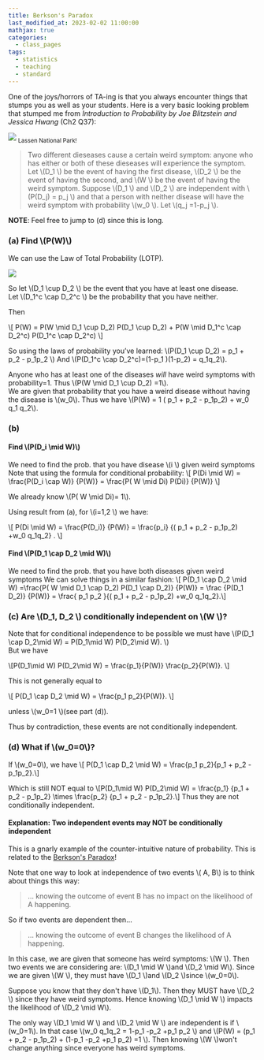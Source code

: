 ```yaml
---
title: Berkson's Paradox
last_modified_at: 2023-02-02 11:00:00
mathjax: true
categories:
  - class_pages
tags:
  - statistics
  - teaching
  - standard
---
```



One of the joys/horrors of TA-ing is that you always encounter things that stumps you as well as your students. Here is a very basic looking problem that stumped me from *Introduction to Probability by Joe Blitzstein and Jessica Hwang* (Ch2 Q37):

<img src="{{ site.url }}{{ site.baseurl }}/assets/images/lassen.jpeg">
<sub>Lassen National Park!</sub>



<br />

> Two different dieseases cause a certain weird symptom: anyone who has either or both of these dieseases will experience the symptom.  Let \\(D_1 \\) be the event of having the first disease, \\(D_2 \\) be the event of having the second, and \\(W \\) be the event of having the weird symptom. Suppose \\(D_1 \\) and \\(D_2 \\) are independent with \\(P(D_j) = p_j \\) and that a person with neither disease will have the weird symptom with probability \\(w_0 \\). Let \\(q_j =1-p_j \\).


**NOTE**: Feel free to jump to (d) since this is long.


### (a) Find \\(P(W)\\)

We can use the Law of Total Probability (LOTP).


![]({{site.baseurl}}/assets/img/berkson/LOPT.png)

So let \\(D_1 \cup D_2 \\) be the event that you have at least one disease.  
Let \\(D_1^c \cap D_2^c \\) be the probability that you have neither.

Then  

\\[ P(W) = P(W \mid D_1 \cup D_2) P(D_1 \cup D_2) + P(W \mid D_1^c \cap D_2^c) P(D_1^c \cap D_2^c) \\]


So using the laws of probability you’ve learned:
 \\(P(D_1 \cup D_2) = p_1  + p_2 - p_1p_2 \\)  And \\(P(D_1^c \cap D_2^c)=(1-p_1 )(1-p_2) = q_1q_2\\).

Anyone who has at least one of the diseases *will* have weird symptoms with probability=1.
Thus \\(P(W \mid D_1 \cup D_2) =1\\).   
We are given that probability that you have a weird disease without having the disease is \\(w_0\\).
Thus we have \\(P(W) = 1 ( p_1  + p_2 - p_1p_2) + w_0 q_1 q_2\\).  


### (b)
#### Find \\(P(D_i \mid W)\\)

We need to find the prob. that you have disease \\(i \\) given weird symptoms
Note that using the formula for conditional probability:
 \\[ P(Di \mid W) = \frac{P(D_i \cap W)} {P(W)} = \frac{P( W \mid Di) P(Di)}  {P(W)}   \\]

We already know \\(P( W \mid Di)= 1\\).  

Using result from (a), for \\(i=1,2 \\) we have:

 \\[ P(Di \mid W) = \frac{P(D_i)}  {P(W)} = \frac{p_i} {( p_1  + p_2 - p_1p_2) +w_0 q_1q_2}  . \\]


#### Find \\(P(D_1 \cap D_2 \mid W)\\)
We need to find the prob. that you have both diseases given weird symptoms
We can solve things in a similar fashion:
\\[ P(D_1 \cap D_2 \mid W) =\frac{P( W \mid D_1 \cap D_2) P(D_1 \cap D_2)}  {P(W)}   = \frac {P(D_1 D_2)} {P(W)} = \frac{ p_1 p_2 }{( p_1  + p_2 - p_1p_2) +w_0 q_1q_2}.\\]


###  (c)  Are \\(D_1, D_2 \\) conditionally independent on \\(W \\)?

 Note that for conditional independence to be possible we must have
 \\(P(D_1 \cap D_2\mid W) = P(D_1\mid W)  P(D_2\mid W). \\)  
But we have

\\[P(D_1\mid W)  P(D_2\mid W)  = \frac{p_1}{P(W)}    \frac{p_2}{P(W)}. \\]    

This is not generally equal to

\\[ P(D_1 \cap D_2 \mid W) = \frac{p_1 p_2}{P(W)}.  \\]

unless \\(w_0=1 \\)(see part (d)).  

Thus by contradiction, these events are not conditionally independent.  

### (d) What if \\(w_0=0\\)?  

If \\(w_0=0\\), we have \\[ P(D_1 \cap D_2 \mid W) = \frac{p_1 p_2}{p_1 + p_2 - p_1p_2}.\\]


Which is still NOT equal to \\[P(D_1\mid W)  P(D_2\mid W) =  \frac{p_1} {p_1  + p_2 - p_1p_2} \times \frac{p_2} {p_1  + p_2 - p_1p_2}.\\]
Thus they are not conditionally independent.  

#### Explanation: Two independent events may NOT be conditionally independent

This is a gnarly example of the counter-intuitive nature of probability.
This is related to the [Berkson's Paradox](https://en.wikipedia.org/wiki/Berkson%27s_paradox)!


Note that one way to look at independence of two events \\( A,  B\\) is to think about things this way:

> ...  knowing the outcome of event B has no impact on the likelihood of A happening.

So if two events are dependent then...

> ...  knowing the outcome of event B changes the likelihood of A happening.


In this case, we are given that someone has weird symptoms: \\(W \\).
Then two events we are considering are:  \\(D_1 \mid  W \\)and \\(D_2 \mid  W\\).
Since we are given \\(W \\), they must have \\(D_1 \\)and \\(D_2 \\)since \\(w_0=0\\).

Suppose you know that they don't have \\(D_1\\).  Then they MUST have \\(D_2 \\) since they have weird symptoms.
Hence knowing \\(D_1 \mid W \\) impacts the likelihood of \\(D_2 \mid W\\).

The only way \\(D_1 \mid  W \\) and \\(D_2 \mid  W \\) are independent is if \\(w_0=1\\).
In that case \\(w_0 q_1q_2 = 1-p_1 -p_2 +p_1 p_2 \\) and
 \\(P(W) = (p_1  + p_2 - p_1p_2)  + (1-p_1 -p_2 +p_1 p_2) =1 \\).
Then knowing \\(W \\)won't change anything since everyone has weird symptoms.
